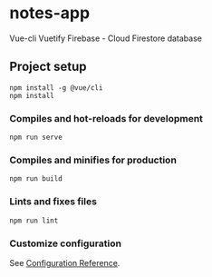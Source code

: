 # notes-app
Vue-cli
Vuetify
Firebase - Cloud Firestore database

## Project setup
```
npm install -g @vue/cli
npm install

```

### Compiles and hot-reloads for development
```
npm run serve
```

### Compiles and minifies for production
```
npm run build
```

### Lints and fixes files
```
npm run lint
```

### Customize configuration
See [Configuration Reference](https://cli.vuejs.org/config/).
